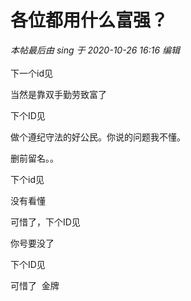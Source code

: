 # 各位都用什么富强？


<i class="pstatus"> 本帖最后由 sing 于 2020-10-26 16:16 编辑 </i><br />
<br />
下一个id见

当然是靠双手勤劳致富了

下个ID见 

做个遵纪守法的好公民。你说的问题我不懂。

删前留名。。

下个id见

没有看懂

可惜了，下个ID见<img id="aimg_lfG33" onclick="zoom(this, this.src, 0, 0, 0)" class="zoom" src="https://cdn.jsdelivr.net/gh/hishis/forum-master/public/images/patch.gif" onmouseover="img_onmouseoverfunc(this)" onload="thumbImg(this)" border="0" alt="" />

你号要没了<img id="aimg_uCLW0" onclick="zoom(this, this.src, 0, 0, 0)" class="zoom" src="https://cdn.jsdelivr.net/gh/hishis/forum-master/public/images/patch.gif" onmouseover="img_onmouseoverfunc(this)" onload="thumbImg(this)" border="0" alt="" />

下个ID见

可惜了&nbsp;&nbsp;金牌
